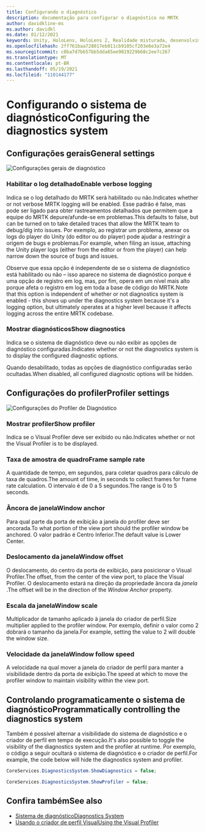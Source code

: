 ```yaml
---
title: Configurando o diagnóstico
description: documentação para configurar o diagnóstico no MRTK
author: davidkline-ms
ms.author: davidkl
ms.date: 01/12/2021
keywords: Unity, HoloLens, HoloLens 2, Realidade misturada, desenvolvimento, MRTK,
ms.openlocfilehash: 2ff761baa728017eb011cb9105cf203e6e3a72e4
ms.sourcegitcommit: c0ba7d7bb57bb5dda65ee9019229b68c2ee7c267
ms.translationtype: MT
ms.contentlocale: pt-BR
ms.lasthandoff: 05/19/2021
ms.locfileid: "110144177"
---
```

# <a name="configuring-the-diagnostics-system"></a><span data-ttu-id="8fd4e-104">Configurando o sistema de diagnóstico</span><span class="sxs-lookup"><span data-stu-id="8fd4e-104">Configuring the diagnostics system</span></span>

## <a name="general-settings"></a><span data-ttu-id="8fd4e-105">Configurações gerais</span><span class="sxs-lookup"><span data-stu-id="8fd4e-105">General settings</span></span>

![Configurações gerais de diagnóstico](../images/diagnostics/DiagnosticsGeneralSettings.png)

### <a name="enable-verbose-logging"></a><span data-ttu-id="8fd4e-107">Habilitar o log detalhado</span><span class="sxs-lookup"><span data-stu-id="8fd4e-107">Enable verbose logging</span></span>

<span data-ttu-id="8fd4e-108">Indica se o log detalhado do MRTK será habilitado ou não.</span><span class="sxs-lookup"><span data-stu-id="8fd4e-108">Indicates whether or not verbose MRTK logging will be enabled.</span></span> <span data-ttu-id="8fd4e-109">Esse padrão é false, mas pode ser ligado para obter rastreamentos detalhados que permitem que a equipe do MRTK depure/afunde-se em problemas.</span><span class="sxs-lookup"><span data-stu-id="8fd4e-109">This defaults to false, but can be turned on to take detailed traces that allow the MRTK team to debug/dig into issues.</span></span> <span data-ttu-id="8fd4e-110">Por exemplo, ao registrar um problema, anexar os logs do player do Unity (do editor ou do player) pode ajudar a restringir a origem de bugs e problemas.</span><span class="sxs-lookup"><span data-stu-id="8fd4e-110">For example, when filing an issue, attaching the Unity player logs (either from the editor or from the player) can help narrow down the source of bugs and issues.</span></span>

<span data-ttu-id="8fd4e-111">Observe que essa opção é independente de se o sistema de diagnóstico está habilitado ou não – isso aparece no sistema de diagnóstico porque é uma opção de registro em log, mas, por fim, opera em um nível mais alto porque afeta o registro em log em toda a base de código do MRTK.</span><span class="sxs-lookup"><span data-stu-id="8fd4e-111">Note that this option is independent of whether or not diagnostics system is enabled - this shows up under the diagnostics system because it's a logging option, but ultimately operates at a higher level because it affects logging across the entire MRTK codebase.</span></span>

### <a name="show-diagnostics"></a><span data-ttu-id="8fd4e-112">Mostrar diagnósticos</span><span class="sxs-lookup"><span data-stu-id="8fd4e-112">Show diagnostics</span></span>

<span data-ttu-id="8fd4e-113">Indica se o sistema de diagnóstico deve ou não exibir as opções de diagnóstico configuradas.</span><span class="sxs-lookup"><span data-stu-id="8fd4e-113">Indicates whether or not the diagnostics system is to display the configured diagnostic options.</span></span>

<span data-ttu-id="8fd4e-114">Quando desabilitado, todas as opções de diagnóstico configuradas serão ocultadas.</span><span class="sxs-lookup"><span data-stu-id="8fd4e-114">When disabled, all configured diagnostic options will be hidden.</span></span>

## <a name="profiler-settings"></a><span data-ttu-id="8fd4e-115">Configurações do profiler</span><span class="sxs-lookup"><span data-stu-id="8fd4e-115">Profiler settings</span></span>

![Configurações do Profiler de Diagnóstico](../images/diagnostics/DiagnosticsProfilerSettings.png)

### <a name="show-profiler"></a><span data-ttu-id="8fd4e-117">Mostrar profiler</span><span class="sxs-lookup"><span data-stu-id="8fd4e-117">Show profiler</span></span>

<span data-ttu-id="8fd4e-118">Indica se o Visual Profiler deve ser exibido ou não.</span><span class="sxs-lookup"><span data-stu-id="8fd4e-118">Indicates whether or not the Visual Profiler is to be displayed.</span></span>

### <a name="frame-sample-rate"></a><span data-ttu-id="8fd4e-119">Taxa de amostra de quadro</span><span class="sxs-lookup"><span data-stu-id="8fd4e-119">Frame sample rate</span></span>

<span data-ttu-id="8fd4e-120">A quantidade de tempo, em segundos, para coletar quadros para cálculo de taxa de quadros.</span><span class="sxs-lookup"><span data-stu-id="8fd4e-120">The amount of time, in seconds to collect frames for frame rate calculation.</span></span> <span data-ttu-id="8fd4e-121">O intervalo é de 0 a 5 segundos.</span><span class="sxs-lookup"><span data-stu-id="8fd4e-121">The range is 0 to 5 seconds.</span></span>

### <a name="window-anchor"></a><span data-ttu-id="8fd4e-122">Âncora de janela</span><span class="sxs-lookup"><span data-stu-id="8fd4e-122">Window anchor</span></span>

<span data-ttu-id="8fd4e-123">Para qual parte da porta de exibição a janela do profiler deve ser ancorada.</span><span class="sxs-lookup"><span data-stu-id="8fd4e-123">To what portion of the view port should the profiler window be anchored.</span></span> <span data-ttu-id="8fd4e-124">O valor padrão é Centro Inferior.</span><span class="sxs-lookup"><span data-stu-id="8fd4e-124">The default value is Lower Center.</span></span>

### <a name="window-offset"></a><span data-ttu-id="8fd4e-125">Deslocamento da janela</span><span class="sxs-lookup"><span data-stu-id="8fd4e-125">Window offset</span></span>

<span data-ttu-id="8fd4e-126">O deslocamento, do centro da porta de exibição, para posicionar o Visual Profiler.</span><span class="sxs-lookup"><span data-stu-id="8fd4e-126">The offset, from the center of the view port, to place the Visual Profiler.</span></span> <span data-ttu-id="8fd4e-127">O deslocamento estará na direção da propriedade âncora da *janela* .</span><span class="sxs-lookup"><span data-stu-id="8fd4e-127">The offset will be in the direction of the *Window Anchor* property.</span></span>

### <a name="window-scale"></a><span data-ttu-id="8fd4e-128">Escala da janela</span><span class="sxs-lookup"><span data-stu-id="8fd4e-128">Window scale</span></span>

<span data-ttu-id="8fd4e-129">Multiplicador de tamanho aplicado à janela do criador de perfil.</span><span class="sxs-lookup"><span data-stu-id="8fd4e-129">Size multiplier applied to the profiler window.</span></span> <span data-ttu-id="8fd4e-130">Por exemplo, definir o valor como 2 dobrará o tamanho da janela.</span><span class="sxs-lookup"><span data-stu-id="8fd4e-130">For example, setting the value to 2 will double the window size.</span></span>

### <a name="window-follow-speed"></a><span data-ttu-id="8fd4e-131">Velocidade da janela</span><span class="sxs-lookup"><span data-stu-id="8fd4e-131">Window follow speed</span></span>

<span data-ttu-id="8fd4e-132">A velocidade na qual mover a janela do criador de perfil para manter a visibilidade dentro da porta de exibição.</span><span class="sxs-lookup"><span data-stu-id="8fd4e-132">The speed at which to move the profiler window to maintain visibility within the view port.</span></span>

## <a name="programmatically-controlling-the-diagnostics-system"></a><span data-ttu-id="8fd4e-133">Controlando programaticamente o sistema de diagnóstico</span><span class="sxs-lookup"><span data-stu-id="8fd4e-133">Programmatically controlling the diagnostics system</span></span>

<span data-ttu-id="8fd4e-134">Também é possível alternar a visibilidade do sistema de diagnóstico e o criador de perfil em tempo de execução.</span><span class="sxs-lookup"><span data-stu-id="8fd4e-134">It's also possible to toggle the visibility of the diagnostics system and the profiler at runtime.</span></span> <span data-ttu-id="8fd4e-135">Por exemplo, o código a seguir ocultará o sistema de diagnóstico e o criador de perfil.</span><span class="sxs-lookup"><span data-stu-id="8fd4e-135">For example, the code below will hide the diagnostics system and profiler.</span></span>

```c#
CoreServices.DiagnosticsSystem.ShowDiagnostics = false;

CoreServices.DiagnosticsSystem.ShowProfiler = false;
```

## <a name="see-also"></a><span data-ttu-id="8fd4e-136">Confira também</span><span class="sxs-lookup"><span data-stu-id="8fd4e-136">See also</span></span>

- [<span data-ttu-id="8fd4e-137">Sistema de diagnóstico</span><span class="sxs-lookup"><span data-stu-id="8fd4e-137">Diagnostics System</span></span>](diagnostics-system-getting-started.md)
- [<span data-ttu-id="8fd4e-138">Usando o criador de perfil Visual</span><span class="sxs-lookup"><span data-stu-id="8fd4e-138">Using the Visual Profiler</span></span>](using-visual-profiler.md)
